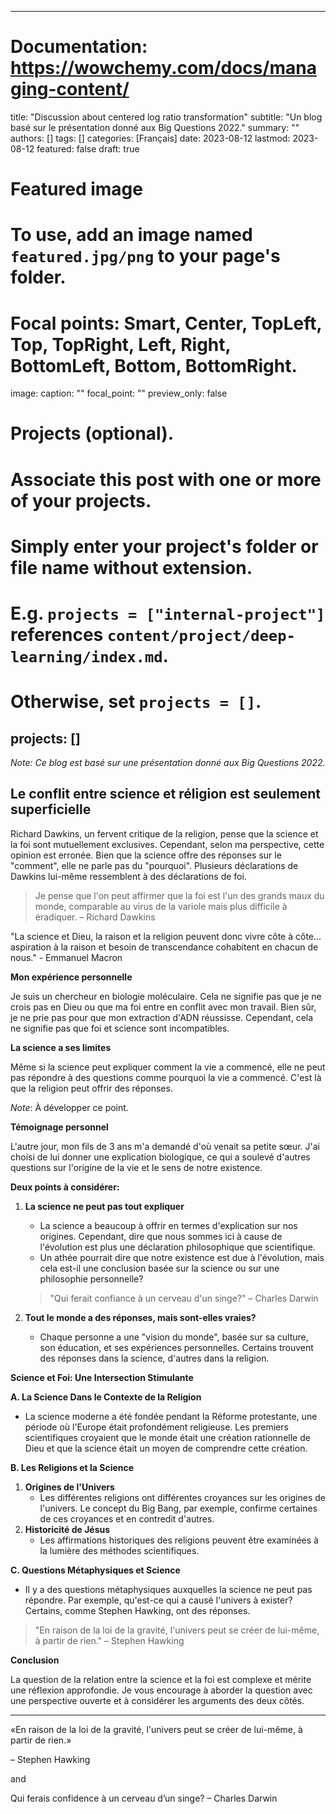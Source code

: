 
---
# Documentation: https://wowchemy.com/docs/managing-content/

title: "Discussion about centered log ratio transformation"
subtitle: "Un blog basé sur le présentation donné aux Big Questions 2022."
summary: ""
authors: []
tags: []
categories: [Français]
date: 2023-08-12
lastmod: 2023-08-12
featured: false
draft: true

# Featured image
# To use, add an image named `featured.jpg/png` to your page's folder.
# Focal points: Smart, Center, TopLeft, Top, TopRight, Left, Right, BottomLeft, Bottom, BottomRight.
image:
  caption: ""
  focal_point: ""
  preview_only: false

# Projects (optional).
#   Associate this post with one or more of your projects.
#   Simply enter your project's folder or file name without extension.
#   E.g. `projects = ["internal-project"]` references `content/project/deep-learning/index.md`.
#   Otherwise, set `projects = []`.
projects: []
---


_Note: Ce blog est basé sur une présentation donné aux Big Questions 2022._



<!-- # Science et Foi: Union insensée?
-->
## Le conflit entre science et réligion est seulement superficielle



Richard Dawkins, un fervent critique de la religion, pense que la science et la foi sont mutuellement exclusives. Cependant, selon ma perspective, cette opinion est erronée. Bien que la science offre des réponses sur le "comment", elle ne parle pas du "pourquoi". Plusieurs déclarations de Dawkins lui-même ressemblent à des déclarations de foi.


> Je pense que l'on peut affirmer que la foi est l'un des grands maux du monde, comparable au virus de la variole mais plus difficile à éradiquer. 
> – Richard Dawkins


"La science et Dieu, la raison et la religion peuvent donc vivre côte à côte... aspiration à la raison et besoin de transcendance cohabitent en chacun de nous." - Emmanuel Macron 

**Mon expérience personnelle**

Je suis un chercheur en biologie moléculaire. Cela ne signifie pas que je ne crois pas en Dieu ou que ma foi entre en conflit avec mon travail. Bien sûr, je ne prie pas pour que mon extraction d'ADN réussisse. Cependant, cela ne signifie pas que foi et science sont incompatibles.

**La science a ses limites**

Même si la science peut expliquer comment la vie a commencé, elle ne peut pas répondre à des questions comme pourquoi la vie a commencé. C'est là que la religion peut offrir des réponses.

_Note_: À développer ce point.

**Témoignage personnel**

L'autre jour, mon fils de 3 ans m'a demandé d'où venait sa petite sœur. J'ai choisi de lui donner une explication biologique, ce qui a soulevé d'autres questions sur l'origine de la vie et le sens de notre existence.

**Deux points à considérer:**

1. **La science ne peut pas tout expliquer**
   * La science a beaucoup à offrir en termes d'explication sur nos origines. Cependant, dire que nous sommes ici à cause de l'évolution est plus une déclaration philosophique que scientifique.
   * Un athée pourrait dire que notre existence est due à l'évolution, mais cela est-il une conclusion basée sur la science ou sur une philosophie personnelle?

   > "Qui ferait confiance à un cerveau d'un singe?" – Charles Darwin

2. **Tout le monde a des réponses, mais sont-elles vraies?**
   * Chaque personne a une "vision du monde", basée sur sa culture, son éducation, et ses expériences personnelles. Certains trouvent des réponses dans la science, d'autres dans la religion.

**Science et Foi: Une Intersection Stimulante**

**A. La Science Dans le Contexte de la Religion**
   - La science moderne a été fondée pendant la Réforme protestante, une période où l'Europe était profondément religieuse. Les premiers scientifiques croyaient que le monde était une création rationnelle de Dieu et que la science était un moyen de comprendre cette création.

**B. Les Religions et la Science**
   1. **Origines de l'Univers**
      - Les différentes religions ont différentes croyances sur les origines de l'univers. Le concept du Big Bang, par exemple, confirme certaines de ces croyances et en contredit d'autres.
   2. **Historicité de Jésus**
      - Les affirmations historiques des religions peuvent être examinées à la lumière des méthodes scientifiques.

**C. Questions Métaphysiques et Science**
   - Il y a des questions métaphysiques auxquelles la science ne peut pas répondre. Par exemple, qu'est-ce qui a causé l'univers à exister? Certains, comme Stephen Hawking, ont des réponses.

   > "En raison de la loi de la gravité, l'univers peut se créer de lui-même, à partir de rien." – Stephen Hawking

**Conclusion**

La question de la relation entre la science et la foi est complexe et mérite une réflexion approfondie. Je vous encourage à aborder la question avec une perspective ouverte et à considérer les arguments des deux côtés.

---


«En raison de la loi de la gravité, 
l'univers peut se créer de lui-même, à partir de rien.»

– Stephen Hawking


and 

Qui ferais confidence à un cerveau d’un singe?
– Charles Darwin
